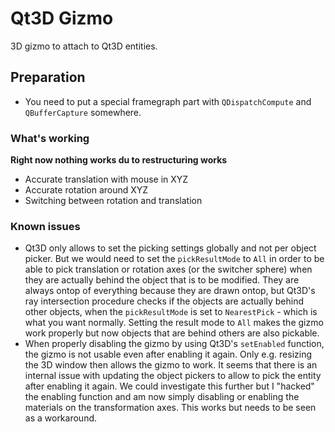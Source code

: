 # Qt3D Gizmo

3D gizmo to attach to Qt3D entities.

## Preparation

* You need to put a special framegraph part with `QDispatchCompute` and `QBufferCapture` somewhere.

### What's working

**Right now nothing works du to restructuring works**

- Accurate translation with mouse in XYZ
- Accurate rotation around XYZ
- Switching between rotation and translation

### Known issues

- Qt3D only allows to set the picking settings globally and not per object picker. But we would need to set the `pickResultMode` to `All` in order to be able to pick translation or rotation axes (or the switcher sphere) when they are actually behind the object that is to be modified. They are always ontop of everything because they are drawn ontop, but Qt3D's ray intersection procedure checks if the objects are actually behind other objects, when the `pickResultMode` is set to `NearestPick` - which is what you want normally. Setting the result mode to `All` makes the gizmo work properly but now objects that are behind others are also pickable.
- When properly disabling the gizmo by using Qt3D's `setEnabled` function, the gizmo is not usable even after enabling it again. Only e.g. resizing the 3D window then allows the gizmo to work. It seems that there is an internal issue with updating the object pickers to allow to pick the entity after enabling it again. We could investigate this further but I "hacked" the enabling function and am now simply disabling or enabling the materials on the transformation axes. This works but needs to be seen as a workaround.
